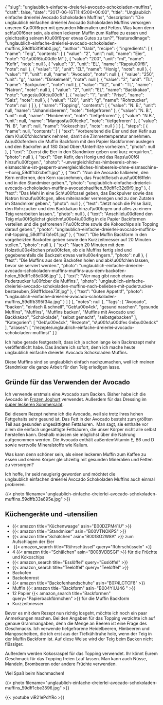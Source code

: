 {
    "slug": "unglaublich-einfache-dreierlei-avocado-schokoladen-muffins",
    "draft": false,
    "date": "2017-06-16T11:45:00+00:00",
    "title": "Unglaublich einfache dreierlei Avocado Schokoladen Muffins",
    "description": "Die unglaublich einfachen dreierlei Avocado Schokoladen Muffins versorgen unseren K\u00f6rper mit gesunden Mineralien und Fetten.  Was kann denn sch\u00f6ner sein, als einen leckeren Muffin zum Kaffee zu essen und gleichzeitig seinem K\u00f6rper etwas Gutes zu tun?",
    "featuredImage": "unglaublich-einfache-dreierlei-avocado-schokoladen-muffins_59dffb3f9fab0.jpg",
    "author": "Gabi",
    "recipe": {
        "ingredients": [
            {
                "name": "Teig",
                "contents": [
                    {
                        "value": "2",
                        "unit": null,
                        "name": "Eier",
                        "note": "Gr\u00f6\u00dfe M"
                    },
                    {
                        "value": "200",
                        "unit": "ml",
                        "name": "Kefir",
                        "note": null
                    },
                    {
                        "value": "3",
                        "unit": "EL",
                        "name": "Raps\u00f6l",
                        "note": null
                    },
                    {
                        "value": "3",
                        "unit": "EL",
                        "name": "Honig",
                        "note": null
                    },
                    {
                        "value": "1",
                        "unit": null,
                        "name": "Avocado",
                        "note": null
                    },
                    {
                        "value": "250",
                        "unit": "g",
                        "name": "Dinkelmehl",
                        "note": null
                    },
                    {
                        "value": "2",
                        "unit": "TL",
                        "name": "Backpulver",
                        "note": null
                    },
                    {
                        "value": "1\/2",
                        "unit": "TL",
                        "name": "Natron",
                        "note": null
                    },
                    {
                        "value": "2",
                        "unit": "EL",
                        "name": "Backkakao",
                        "note": "unges\u00fc\u00dft"
                    },
                    {
                        "value": "1",
                        "unit": "Prise",
                        "name": "Salz",
                        "note": null
                    },
                    {
                        "value": "120",
                        "unit": "g",
                        "name": "Rohrzucker",
                        "note": null
                    }
                ]
            },
            {
                "name": "Topping",
                "contents": [
                    {
                        "value": "N. B.",
                        "unit": null,
                        "name": "Johannisbeeren",
                        "note": "tiefgefroren"
                    },
                    {
                        "value": "N. B.",
                        "unit": null,
                        "name": "Himbeeren",
                        "note": "tiefgefroren"
                    },
                    {
                        "value": "N.B.",
                        "unit": null,
                        "name": "Mangost\u00fccke",
                        "note": "tiefgefroren"
                    },
                    {
                        "value": "N. B",
                        "unit": null,
                        "name": "Kokoschips",
                        "note": null
                    }
                ]
            }
        ],
        "steps": [
            {
                "name": null,
                "contents": [
                    {
                        "text": "Vorbereitend die Eier und den Kefir aus dem K\u00fchlschrank nehmen, damit sie Zimmertemperatur annehmen. Au\u00dferdem die Muffin Backform mit den Papier Backformen auslegen und den Backofen auf 180 Grad Ober-\/Unterhitze vorheizen.",
                        "photo": null
                    },
                    {
                        "text": "Zuerst die Eier in den Standmixer geben und kurz verquirlen.",
                        "photo": null
                    },
                    {
                        "text": "Den Kefir,  den Honig und das Raps\u00f6l hinzuf\u00fcgen.",
                        "photo": "-unvergleichliches-himbeereis-ohne-eismaschine-ist-gesperrt-unvergleichliches-himbeereis-ohne-eismaschine---honig_59dff1d2cbef1.jpg"
                    },
                    {
                        "text": "Nun die Avocado halbieren, den Kern entfernen, den Kern rausnehmen, das Fruchtfleisch ausl\u00f6ffeln und in den Standmixer geben.",
                        "photo": "unglaublich-einfache-dreierlei-avocado-schokoladen-muffins-avocadohaelften_59dff1c32d9f9.jpg"
                    },
                    {
                        "text": "Das Mehl in eine Sch\u00fcssel geben, das Backpulver sowie das Natron hinzuf\u00fcgen, alles miteinander vermengen und zu den Zutaten im Standmixer geben.",
                        "photo": null
                    },
                    {
                        "text": "Jetzt noch die Prise Salz, den Rohrzucker und den Backkakao hinzuf\u00fcgen und alles zu einem Teig verarbeiten lassen.",
                        "photo": null
                    },
                    {
                        "text": "Anschlie\u00dfend den Teig m\u00f6glichst gleichm\u00e4\u00dfig in die Papier Backformen verteilen und die gefrorenen Fr\u00fcchte sowie die Kokoschips als Topping darauf geben.",
                        "photo": "unglaublich-einfache-dreierlei-avocado-muffins-mit-topping_59dff1d7a1e01.jpg"
                    },
                    {
                        "text": "Die Muffin Backform in den vorgeheizten Backofen geben sowie den Kurzzeitmesser auf 20 Minuten stellen.",
                        "photo": null
                    },
                    {
                        "text": "Nach 20 Minuten mit dem Holzst\u00e4bchen pr\u00fcfen, ob die Muffins fertig sind und gegebenenfalls die Backzeit etwas verl\u00e4ngern.",
                        "photo": null
                    },
                    {
                        "text": "Die Muffins aus dem Backofen holen und abk\u00fchlen lassen, bevor sie serviert werden.",
                        "photo": "unglaublich-einfache-dreierlei-avocado-schokoladen-muffins-muffins-aus-dem-backofen-holen_59dff1c85d086.jpg"
                    },
                    {
                        "text": "Wer mag gibt noch etwas Puderzucker \u00fcber die Muffins.",
                        "photo": "unglaublich-einfache-dreierlei-avocado-schokoladen-muffins-nach-belieben-mit-puderzucker-bestaeuben_59dff1dcea73f.jpg"
                    },
                    {
                        "text": "Guten Appetit!",
                        "photo": "unglaublich-einfache-dreierlei-avocado-schokoladen-muffins_59dffb395f34a.jpg"
                    }
                ]
            }
        ],
        "notes": null
    },
    "Tags": [
        "Avocado",
        "backen",
        "einfach &amp; schnell",
        "Geb\u00e4ck",
        "gesund naschen",
        "gesunde Muffins",
        "Muffins",
        "Muffins backen",
        "Muffins mit Avocado und Backkakao",
        "Schokolade",
        "selbst gemacht",
        "selbstgebacken"
    ],
    "Kategorien": [
        "Geb\u00e4ck",
        "Rezepte",
        "s\u00fc\u00dfes Geb\u00e4ck"
    ],
    "aliases": [
        "\/rezepte\/unglaublich-einfache-dreierlei-avocado-schokoladen-muffins\/"
    ]
}

Ich habe gerade festgestellt, dass ich ja schon lange kein Backrezept mehr veröffentlicht habe. Das ändere ich sofort, denn ich mache heute unglaublich einfache dreierlei Avocado Schokoladen Muffins.

Diese Muffins sind so unglaublich einfach nachzumachen, weil ich meinen Standmixer die ganze Arbeit für den Teig erledigen lasse.

## Gründe für das Verwenden der Avocado

Ich verwende erstmals eine Avocado zum Backen. Bisher habe ich die Avocado im [Frozen Joghurt][1] verwendet. Außerdem für das Dressing im [super leckeren Sommersalat][2].

Bei diesem Rezept nehme ich die Avocado, weil sie trotz ihres hohen Fettgehalts sehr gesund ist. Das Fett in der Avocado besteht zum größten Teil aus gesunden ungesättigten Fettsäuren.  Man sagt, sie enthalte vor allem die einfach ungesättigte Fettsäuren, die unser Körper nicht alle selbst herstellen kann. Deshalb müssen sie möglichst über die Nahrung aufgenommen werden. Die Avocado enthält außerdemVitamin E, B6 und D sowie wertvolle Mineralstoffe wie Kalium.

Was kann denn schöner sein, als einen leckeren Muffin zum Kaffee zu essen und seinen Körper gleichzeitig mit gesunden Mineralien und Fetten zu versorgen?

Ich hoffe, Ihr seid neugierig geworden und möchtet die unglaublich einfachen dreierlei Avocado Schokoladen Muffins auch einmal probieren.

{{< photo filename="unglaublich-einfache-dreierlei-avocado-schokoladen-muffins_59dffb33a695e.jpg" >}}

## Küchengeräte und -utensilien

 * {{< amazon title="Küchenwaage" asin="B00DZPM41U" >}}
 * {{< amazon title="Standmixer" asin="B00VTNOKPS" >}}
 * {{< amazon title="Schälchen" asin="B0018O2W8A" >}} zum Aufschlagen der Eier
 *  {{< amazon_search title="Rührschüssel" query="Rührschüsseln" >}}
 * 4 {{< amazon title="Schälchen" asin="B008VDBSGI" >}} für die Früchte und Kokoschips
 * {{< amazon_search title="Esslöffel" query="Esslöffel" >}}
 * {{< amazon_search title="Teelöffel" query="Teelöffel" >}}
 * Backofen
 * Backofenrost
 * {{< amazon title="Backofenhandschuhe" asin="B074LCTCF8" >}}
 * Muffin {{< amazon title="Backform" asin="B004YIUJ46 " >}}
 * 12 Papier {{< amazon_search title="Backformen" query="Papierbackförmchen" >}} für die Muffin Backform
 * Kurzzeitmesser

Bevor es mit dem Rezept nun richtig losgeht, möchte ich noch ein paar Anmerkungen machen. Bei den Angaben für das Topping verzichte ich auf genaue Grammangaben, denn die Menge an Beeren ist eine Frage des Geschmacks. Ich verwende tiefgefrorene Heidelbeeren, Himbeeren und Mangoscheiben, die ich erst aus der Tiefkühltruhe hole, wenn der Teig in der Muffin Backform ist. Auf diese Weise wird der Teig beim Backen nicht flüssiger.

Außerdem werden Kokosraspel für das Topping verwendet. Ihr könnt Eurem Geschmack für das Topping freien Lauf lassen. Man kann auch Nüsse, Mandeln, Brombeeren oder andere Früchte verwenden.

Viel Spaß beim Nachmachen!

{{< photo filename="unglaublich-einfache-dreierlei-avocado-schokoladen-muffins_59dff1cbe3596.jpg" >}}

{{< youtube viR21ePdYRo >}}

 [1]: https://kochfokus.de/rezepte/avocado-frozen-joghurt/
 [2]: https://kochfokus.de/rezepte/super-leckerer-sommersalat-super-schnell-und-einfach/